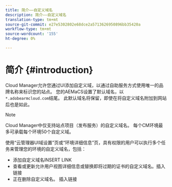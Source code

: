```yaml
---
title: 简介——自定义域名
description: 简介——自定义域名
translation-type: tm+mt
source-git-commit: e27e5302802e68dce2a5713626950896bb35420a
workflow-type: tm+mt
source-wordcount: '155'
ht-degree: 0%

---
```



# 简介 {#introduction}

Cloud Manager允许您通过UI添加自定义域，以通过自助服务方式使用唯一的品牌名称来标识您的站点。 您的AEMaCS设置了默认域名，以`*.adobearmcloud.com`结尾。 此默认域名将保留，即使在将自定义域名附加到网站后也是如此。

>[!NOTE]
>Cloud Manager中仅支持站点项目（发布服务）的自定义域名。 每个CM环境最多可承载每个环境50个自定义域。

使用“云管理器UI域设置”页或“环境详细信息”页，具有权限的用户可以执行多个任务来管理您的环境的自定义域名，包括：

* 添加自定义域名INSERT LINK
* 查看或更新允许用户视图详细信息或替换即将过期的证书的自定义域名。插入链接
* 正在删除自定义域名。 插入链接